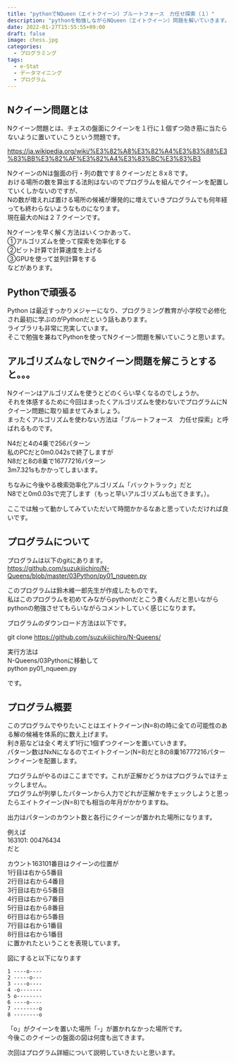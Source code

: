 ```yaml
---
title: "pythonでNQueen（エイトクイーン）ブルートフォース　力任せ探索（１）"
description: "pythonを勉強しながらNQueen（エイトクイーン）問題を解いていきます。今回は第一回目。アルゴリズムを使わないブルートフォース力任せ探索について説明します。" 
date: 2022-01-27T15:55:55+09:00
draft: false
image: chess.jpg
categories:
  - プログラミング
tags:
  - e-Stat 
  - データマイニング
  - プログラム
---
```

##  Nクイーン問題とは 
Nクイーン問題とは、チェスの盤面にクイーンを１行に１個ずつ効き筋に当たらないように置いていこうという問題です。  
 
 https://ja.wikipedia.org/wiki/%E3%82%A8%E3%82%A4%E3%83%88%E3%83%BB%E3%82%AF%E3%82%A4%E3%83%BC%E3%83%B3  
 
 NクイーンのNは盤面の行・列の数です８クイーンだと８x８です。  
 おける場所の数を算出する法則はないのでプログラムを組んでクイーンを配置していくしかないのですが、  
 Nの数が増えれば置ける場所の候補が爆発的に増えていきプログラムでも何年経っても終わらないようなものになります。  
 現在最大のNは２７クイーンです。  
 
 Nクイーンを早く解く方法はいくつかあって、  
 ①アルゴリズムを使って探索を効率化する  
 ②ビット計算で計算速度を上げる  
 ③GPUを使って並列計算をする  
  などがあります。  
 
 ## Pythonで頑張る
  Python は最近すっかりメジャーになり、プログラミング教育が小学校で必修化され最初に学ぶのがPythonだという話もあります。  
 ライブラリも非常に充実しています。  
  そこで勉強を兼ねてPythonを使ってNクイーン問題を解いていこうと思います。  
 
 
 ## アルゴリズムなしでNクイーン問題を解こうとすると。。。
 Nクイーンはアルゴリズムを使うとどのくらい早くなるのでしょうか。  
 それを体感するために今回はまったくアルゴリズムを使わないでプログラムにNクイーン問題に取り組ませてみましょう。  
 まったくアルゴリズムを使わない方法は「ブルートフォース　力任せ探索」と呼ばれるものです。  
 
 N4だと4の4乗で256パターン  
 私のPCだと0m0.042sで終了しますが  
 N8だと8の8乗で16777216パターン  
 3m7.321sもかかってしまいます。  
 
 ちなみに今後やる検索効率化アルゴリズム「バックトラック」だと  
 N8でと0m0.03sで完了します（もっと早いアルゴリズムも出てきます。）。  
 
 ここでは触って動かしてみていただいて時間かかるなあと思っていただければ良いです。  
 
 ## プログラムについて
 
 プログラムは以下のgitにあります。  
 https://github.com/suzukiiichiro/N-Queens/blob/master/03Python/py01_nqueen.py  
 
 このプログラムは鈴木維一郎先生が作成したものです。  
 私はこのプログラムを初めてみながらpythonだとこう書くんだと思いながら  
 pythonの勉強させてもらいながらコメントしていく感じになります。  
 
 プログラムのダウンロード方法は以下です。  
 
 git clone https://github.com/suzukiiichiro/N-Queens/    
 
 実行方法は  
 N-Queens/03Pythonに移動して  
 python py01_nqueen.py   
 
 です。  
 
 ## プログラム概要
 
 
 このプログラムでやりたいことはエイトクイーン(N=8)の時に全ての可能性のある解の候補を体系的に数え上げます。  
 利き筋などは全く考えず1行に1個ずつクイーンを置いていきます。  
 パターン数はNxNになるのでエイトクイーン(N=8)だと8の8乗16777216パターンクイーンを配置します。  
 
 プログラムがやるのはここまでです。これが正解かどうかはプログラムではチェックしません。  
 プログラムが列挙したパターンから人力でどれが正解かをチェックしようと思ったらエイトクイーン(N=8)でも相当の年月がかかりますね。  
 
 出力はパターンのカウント数と各行にクイーンが置かれた場所になります。  
 
 例えば  
 163101: 00476434  
 だと  
 
 カウント163101番目はクイーンの位置が  
 1行目は右から5番目  
 2行目は右から4番目  
 3行目は右から5番目  
 4行目は右から7番目  
 5行目は右から8番目  
 6行目は右から5番目  
 7行目は右から1番目  
 8行目は右から1番目  
 に置かれたということを表現しています。  
 
 図にすると以下になります  
 
 ```
 1 ----o----
 2 -----o---
 3 ----o----
 4 -o-------
 5 o--------
 6 ----o----
 7 --------o
 8 --------o
 ```
 
 「o」がクイーンを置いた場所「-」が置かれなかった場所です。  
  今後このクイーンの盤面の図は何度も出てきます。  
  
  次回はプログラム詳細について説明していきたいと思います。  
